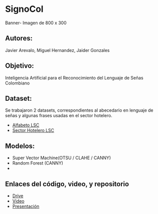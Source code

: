 # **SignoCol**
Banner- Imagen de 800 x 300
## Autores: 
Javier Arevalo, Miguel Hernandez, Jaider Gonzales
## Objetivo: 
Inteligencia Artificial para el Reconocimiento del Lenguaje de Señas Colombiano
## Dataset: 
Se trabajaron 2 datasets, correspondientes al abecedario en lenguaje de señas y algunas frases usadas en el sector hotelero.
- [Alfabeto LSC](https://www.kaggle.com/datasets/danielrey96/colombian-sign-language-lsc-alphabet)
- [Sector Hotelero LSC](https://www.kaggle.com/datasets/jimmyalejandro/lsc-conjunto-de-datos-sector-hotelero)
## Modelos: 
- Super Vector Machine(OTSU / CLAHE / CANNY)
- Random Forest (CANNY)
- 
## Enlaces del código, video, y repositorio
- [Drive](https://drive.google.com/drive/u/0/folders/1IKP4f_d6Kw1HlrHqJ3J77Q1HE-wu-D_A)
- [Video](https://youtu.be/et-fapakh_I)
- [Presentación](https://www.canva.com/design/DAGKfpd1Lr0/oAXKgayY0k_yfs_z5aetPg/edit?utm_content=DAGKfpd1Lr0&utm_campaign=designshare&utm_medium=link2&utm_source=sharebutton)
